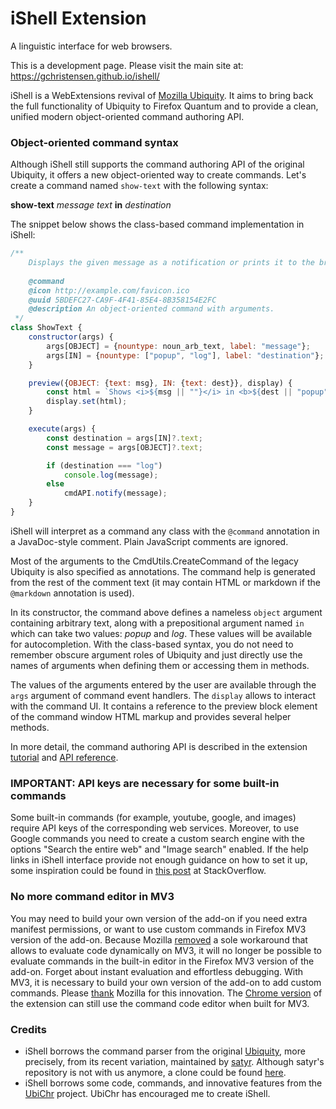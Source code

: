 # iShell Extension

A linguistic interface for web browsers.

This is a development page. Please visit the main site at: https://gchristensen.github.io/ishell/

iShell is a WebExtensions revival of [Mozilla Ubiquity](https://wiki.mozilla.org/Labs/Ubiquity).
It aims to bring back the full functionality of Ubiquity to Firefox Quantum and to provide a clean, 
unified modern object-oriented command authoring API.

### Object-oriented command syntax

Although iShell still supports the command authoring API of the original Ubiquity, 
it offers a new object-oriented way to create commands. Let's create a command
named `show-text` with the following syntax:

**show-text** *message text* **in** *destination*

The snippet below shows the class-based command implementation in iShell: 

```javascript
/**
    Displays the given message as a notification or prints it to the browser console.
 
    @command
    @icon http://example.com/favicon.ico
    @uuid 5BDEFC27-CA9F-4F41-85E4-8B358154E2FC
    @description An object-oriented command with arguments.
 */
class ShowText {
    constructor(args) {
        args[OBJECT] = {nountype: noun_arb_text, label: "message"};
        args[IN] = {nountype: ["popup", "log"], label: "destination"};
    }

    preview({OBJECT: {text: msg}, IN: {text: dest}}, display) {
        const html = `Shows <i>${msg || ""}</i> in <b>${dest || "popup"}</b>`;
        display.set(html);
    }

    execute(args) {
        const destination = args[IN]?.text;
        const message = args[OBJECT]?.text;

        if (destination === "log")
            console.log(message);
        else
            cmdAPI.notify(message);
    }
}
```

iShell will interpret as a command any class with the `@command` annotation in a JavaDoc-style comment.
Plain JavaScript comments are ignored.

Most of the arguments to the CmdUtils.CreateCommand of the legacy Ubiquity is also specified as
annotations. The command help is generated from the rest of the comment text (it
may contain HTML or markdown if the `@markdown` annotation is used).

In its constructor, the command above defines a nameless `object` argument
containing arbitrary text, along with a prepositional argument named `in` which can
take two values: *popup* and *log*. These values will be available for
autocompletion. With the class-based syntax, you do not need to remember
obscure argument roles of Ubiquity and just directly use the names of arguments when
defining them or accessing them in methods. 

The values of the arguments entered by the user are available through the
`args` argument of command event handlers. 
The `display` allows to interact with the command UI. It contains a reference
to the preview block element of the command window HTML markup and provides several helper 
methods.

In more detail, the command authoring API is described in the extension
[tutorial](https://gchristensen.github.io/ishell/addon/ui/options/tutorial.html) and
[API reference](https://gchristensen.github.io/ishell/addon/ui/options/API.html).

### IMPORTANT: API keys are necessary for some built-in commands

Some built-in commands (for example, youtube, google, and images) require API keys of
the corresponding web services. Moreover, to use Google commands you need to
create a custom search engine with the options "Search the entire web" and
"Image search" enabled. If the help links in iShell interface provide not enough
guidance on how to set it up, some inspiration could be found in [this
post](https://stackoverflow.com/questions/45899493/configuring-google-custom-search-to-work-like-google-search)
at StackOverflow.

### No more command editor in MV3

You may need to build your own version of the add-on if you need extra manifest permissions,
or want to use custom commands in Firefox MV3 version of the add-on.
Because Mozilla [removed](https://bugzilla.mozilla.org/show_bug.cgi?id=1789751) a sole
workaround that allows to evaluate code dynamically on MV3, it will no longer be possible to
evaluate commands in the built-in editor in the Firefox MV3 version of the add-on. Forget about instant
evaluation and effortless debugging. With MV3, it is necessary to build your own version of the add-on
to add custom commands. Please [thank](https://connect.mozilla.org/t5/ideas/add-an-about-config-switch-that-allows-users-to-customize-their/idi-p/32127) 
Mozilla for this innovation. The [Chrome version](https://chromewebstore.google.com/detail/ishell-extension/hdjdmgedflhjhbflaijohpnognlhacoc?pli=1) 
of the extension can still use the command code editor when built for MV3.

### Credits

* iShell borrows the command parser from the original 
  [Ubiquity](https://github.com/mozilla/ubiquity), more precisely, from its recent
  variation, maintained by [satyr](http://profile.hatena.ne.jp/murky-satyr/).
  Although satyr's repository is not with us anymore, a clone could be found
  [here](https://github.com/GChristensen/ubiquity).
* iShell borrows some code, commands, and innovative features from the 
  [UbiChr](https://github.com/rostok/ubichr) project. UbiChr has encouraged me to create iShell.